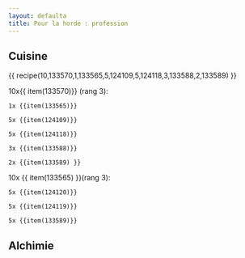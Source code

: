 ```yaml
---
layout: defaulta
title: Pour la horde : profession
---
```


## Cuisine
 {{ recipe(10,133570,1,133565,5,124109,5,124118,3,133588,2,133589) }}

   10x{{ item(133570)}} (rang 3):  
   
    1x {{item(133565)}} 
    
    5x {{item(124109)}} 

    5x {{item(124118)}} 

    3x {{item(133588)}} 

    2x {{item(133589) }}

 10x {{ item(133565) }}(rang 3):

    5x {{item(124120)}} 

    5x {{item(124119)}} 

    5x {{item(133589)}} 
    
## Alchimie
